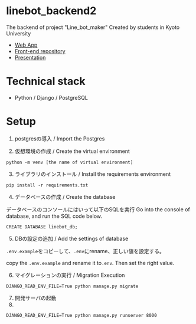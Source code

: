 # linebot_backend2
The backend of project "Line_bot_maker"
Created by students in Kyoto University

- [Web App](https://lbm.vercel.app/)
- [Front-end repository](https://github.com/yuta-ike/line-bot-maker-front)
- [Presentation](https://docs.google.com/presentation/d/1ppaFRecLssDuJEaxndWJUHQG2cfsEdfi/edit#slide=id.p1)


# Technical stack

- Python / Django / PostgreSQL

# Setup

1. postgresの導入 / Import the Postgres

2. 仮想環境の作成 / Create the virtual environment

```
python -m venv [the name of virtual environment]
```

3. ライブラリのインストール / Install the requirements environment 

```
pip install -r requirements.txt
```

4. データベースの作成 / Create the database

データベースのコンソールにはいって以下のSQLを実行
Go into the console of database, and run the SQL code below.

```
CREATE DATABASE linebot_db;
```

5. DBの設定の追加 / Add the settings of database


`.env.example`をコピーして、`.env`にrename、正しい値を設定する。

copy the `.env.example` and rename it to`.env`. Then set the right value.


6. マイグレーションの実行 / Migration Execution

```
DJANGO_READ_ENV_FILE=True python manage.py migrate
```

7. 開発サーバの起動
8. 
```
DJANGO_READ_ENV_FILE=True python manage.py runserver 8000
```
